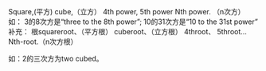 Square,(平方)
cube,（立方）
4th power,
5th power
Nth power. （n次方）
如：
3的8次方是“three to the 8th power”;
10的31次方是“10 to the 31st power”
补充：
根squareroot、（平方根）
cuberoot、（立方根）
4throot、
5throot...
Nth-root.（n次方根）

如：2的三次方为two cubed。
